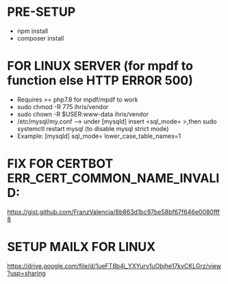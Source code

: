 # PRE-SETUP
* npm install
* composer install
# FOR LINUX SERVER (for mpdf to function else HTTP ERROR 500)
* Requires >= php7.8 for mpdf/mpdf to work
* sudo chmod -R 775 ihris/vendor
* sudo chown -R $USER:www-data ihris/vendor
* /etc/mysql/my.conf  --> under [mysqld] insert <sql_mode= >,then sudo systemctl restart mysql (to disable mysql strict mode)
* Example:
[mysqld]
sql_mode=
lower_case_table_names=1
# FIX FOR CERTBOT ERR_CERT_COMMON_NAME_INVALID:
https://gist.github.com/FranzValencia/8b863d1bc97be58bf67f646e0080fff8
# SETUP MAILX FOR LINUX
https://drive.google.com/file/d/1ueFT8b4i_YXYurv1uObjhe17kvCKLGrz/view?usp=sharing
